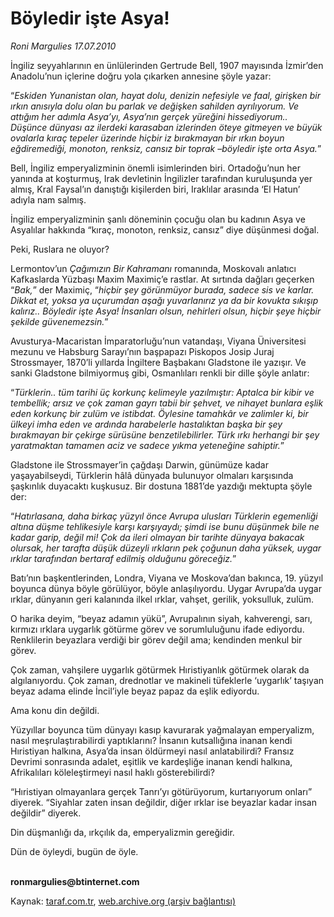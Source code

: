 # Böyledir işte Asya!

*Roni Margulies 17.07.2010*

<div class="yazi"><p>İngiliz seyyahlarının en ünlülerinden Gertrude Bell, 1907 mayısında İzmir’den Anadolu’nun içlerine doğru yola çıkarken annesine şöyle yazar:</p>
<p>“<i>Eskiden Yunanistan olan, hayat dolu, denizin nefesiyle ve faal, girişken bir ırkın anısıyla dolu olan bu parlak ve değişken sahilden ayrılıyorum. Ve attığım her adımla Asya’yı, Asya’nın gerçek yüreğini hissediyorum.. Düşünce dünyası az ilerdeki karasaban izlerinden öteye gitmeyen ve büyük ovalarla kıraç tepeler üzerinde hiçbir iz bırakmayan bir ırkın boyun eğdiremediği, monoton, renksiz, cansız bir toprak –böyledir işte orta Asya.</i>”<i></i></p>
<p>Bell, İngiliz emperyalizminin önemli isimlerinden biri. Ortadoğu’nun her yanında at koşturmuş, Irak devletinin İngilizler tarafından kuruluşunda yer almış, Kral Faysal’ın danıştığı kişilerden biri, Iraklılar arasında ‘El Hatun’ adıyla nam salmış.</p>
<p>İngiliz emperyalizminin şanlı döneminin çocuğu olan bu kadının Asya ve Asyalılar hakkında “kıraç, monoton, renksiz, cansız” diye düşünmesi doğal.</p>
<p>Peki, Ruslara ne oluyor?</p>
<p>Lermontov’un <i>Çağımızın Bir Kahramanı</i> romanında, Moskovalı anlatıcı Kafkaslarda Yüzbaşı Maxim Maximiç’e rastlar. At sırtında dağları geçerken “<i>Bak,</i>” der Maximiç, “<i>hiçbir şey görünmüyor burada, sadece sis ve karlar. Dikkat et, yoksa ya uçurumdan aşağı yuvarlanırız ya da bir kovukta sıkışıp kalırız.. Böyledir işte Asya! İnsanları olsun, nehirleri olsun, hiçbir şeye hiçbir şekilde güvenemezsin.</i>”</p>
<p>Avusturya-Macaristan İmparatorluğu’nun vatandaşı, Viyana Üniversitesi mezunu ve Habsburg Sarayı’nın başpapazı Piskopos Josip Juraj Strossmayer, 1870’li yıllarda İngiltere Başbakanı Gladstone ile yazışır. Ve sanki Gladstone bilmiyormuş gibi, Osmanlıları renkli bir dille şöyle anlatır:</p>
<p>“<i>Türklerin.. tüm tarihi üç korkunç kelimeyle yazılmıştır: Aptalca bir kibir ve tembellik; arsız ve çok zaman gayrı tabii bir şehvet, ve nihayet bunlara eşlik eden korkunç bir zulüm ve istibdat. Öylesine tamahkâr ve zalimler ki, bir ülkeyi imha eden ve ardında harabelerle hastalıktan başka bir şey bırakmayan bir çekirge sürüsüne benzetilebilirler. Türk ırkı herhangi bir şey yaratmaktan tamamen aciz ve sadece yıkma yeteneğine sahiptir.</i>”</p>
<p>Gladstone ile Strossmayer’in çağdaşı Darwin, günümüze kadar yaşayabilseydi, Türklerin hâlâ dünyada bulunuyor olmaları karşısında şaşkınlık duyacaktı kuşkusuz. Bir dostuna 1881’de yazdığı mektupta şöyle der:</p>
<p>“<i>Hatırlasana, daha birkaç yüzyıl önce Avrupa ulusları Türklerin egemenliği altına düşme tehlikesiyle karşı karşıyaydı; şimdi ise bunu düşünmek bile ne kadar garip, değil mi! Çok da ileri olmayan bir tarihte dünyaya bakacak olursak, her tarafta düşük düzeyli ırkların pek çoğunun daha yüksek, uygar ırklar tarafından bertaraf edilmiş olduğunu göreceğiz.</i>”<i></i></p>
<p>Batı’nın başkentlerinden, Londra, Viyana ve Moskova’dan bakınca, 19. yüzyıl boyunca dünya böyle görülüyor, böyle anlaşılıyordu. Uygar Avrupa’da uygar ırklar, dünyanın geri kalanında ilkel ırklar, vahşet, gerilik, yoksulluk, zulüm.</p>
<p>O harika deyim, “beyaz adamın yükü”, Avrupalının siyah, kahverengi, sarı, kırmızı ırklara uygarlık götürme görev ve sorumluluğunu ifade ediyordu. Renklilerin beyazlara verdiği bir görev değil ama; kendinden menkul bir görev.</p>
<p>Çok zaman, vahşilere uygarlık götürmek Hıristiyanlık götürmek olarak da algılanıyordu. Çok zaman, drednotlar ve makineli tüfeklerle ‘uygarlık’ taşıyan beyaz adama elinde İncil’iyle beyaz papaz da eşlik ediyordu.</p>
<p>Ama konu din değildi.</p>
<p>Yüzyıllar boyunca tüm dünyayı kasıp kavurarak yağmalayan emperyalizm, nasıl meşrulaştırabilirdi yaptıklarını? İnsanın kutsallığına inanan kendi Hıristiyan halkına, Asya’da insan öldürmeyi nasıl anlatabilirdi? Fransız Devrimi sonrasında adalet, eşitlik ve kardeşliğe inanan kendi halkına, Afrikalıları köleleştirmeyi nasıl haklı gösterebilirdi?</p>
<p>“Hıristiyan olmayanlara gerçek Tanrı’yı götürüyorum, kurtarıyorum onları” diyerek. “Siyahlar zaten insan değildir, diğer ırklar ise beyazlar kadar insan değildir” diyerek.</p>
<p>Din düşmanlığı da, ırkçılık da, emperyalizmin gereğidir.</p>
<p>Dün de öyleydi, bugün de öyle.</p>
<p><b><br/>ronmargulies@btinternet.com</b></p></div>

Kaynak: [taraf.com.tr](http://www.taraf.com.tr:80/roni-margulies/makale-boyledir-iste-asya.htm), [web.archive.org (arşiv bağlantısı)](http://web.archive.org/web/20100718225158/http://www.taraf.com.tr:80/roni-margulies/makale-boyledir-iste-asya.htm)
